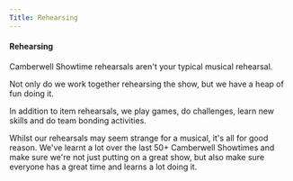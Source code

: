 ```yaml
---
Title: Rehearsing
---
```


#### Rehearsing

Camberwell Showtime rehearsals aren't your typical musical rehearsal.

Not only do we work together rehearsing the show, but we have a heap of fun doing it.

In addition to item rehearsals, we play games, do challenges, learn new skills and do team bonding activities.

Whilst our rehearsals may seem strange for a musical, it's all for good reason. We've learnt a lot over the last 50+ Camberwell Showtimes and make sure we're not just putting on a great show, but also make sure everyone has a great time and learns a lot doing it.
